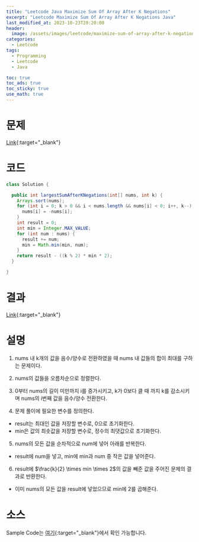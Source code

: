 ```yaml
---
title: "Leetcode Java Maximize Sum Of Array After K Negations"
excerpt: "Leetcode Maximize Sum Of Array After K Negations Java"
last_modified_at: 2023-10-23T20:20:00
header:
  image: /assets/images/leetcode/maximize-sum-of-array-after-k-negations.png
categories:
  - Leetcode
tags:
  - Programming
  - Leetcode
  - Java

toc: true
toc_ads: true
toc_sticky: true
use_math: true
---
```

# 문제
[Link](https://leetcode.com/problems/maximize-sum-of-array-after-k-negations){:target="_blank"}

# 코드
```java
class Solution {

  public int largestSumAfterKNegations(int[] nums, int k) {
    Arrays.sort(nums);
    for (int i = 0; k > 0 && i < nums.length && nums[i] < 0; i++, k--) {
      nums[i] = -nums[i];
    }
    int result = 0;
    int min = Integer.MAX_VALUE;
    for (int num : nums) {
      result += num;
      min = Math.min(min, num);
    }
    return result - ((k % 2) * min * 2);
  }

}
```

# 결과
[Link](https://leetcode.com/problems/maximize-sum-of-array-after-k-negations/submissions/1082060488/){:target="_blank"}

# 설명
1. nums 내 k개의 값을 음수/양수로 전환하였을 때 nums 내 값들의 합이 최대를 구하는 문제이다.

2. nums의 값들을 오름차순으로 정렬한다.

3. 0부터 nums의 길이 미만까지 i를 증가시키고, k가 0보다 클 때 까지 k를 감소시키며 nums의 i번째 값을 음수/양수 전환한다.

4. 문제 풀이에 필요한 변수를 정의한다.
- result는 최대인 값을 저장할 변수로, 0으로 초기화한다.
- min은 값의 최솟값을 저장할 변수로, 정수의 최댓값으로 초기화한다.

5. nums의 모든 값을 순차적으로 num에 넣어 아래를 반복한다.
- result에 num을 넣고, min에 min과 num 중 작은 값을 넣어준다.

6. result에 $\frac{k}{2} \times min \times 2$의 값을 빼준 값을 주어진 문제의 결과로 반환한다.
- 이미 nums의 모든 값을 result에 넣었으므로 min에 2를 곱해준다.

# 소스
Sample Code는 [여기](https://github.com/GracefulSoul/leetcode/blob/master/src/main/java/gracefulsoul/problems/MaximizeSumOfArrayAfterKNegations.java){:target="_blank"}에서 확인 가능합니다.